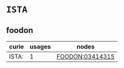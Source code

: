 # `ISTA`

## foodon

| curie   |   usages | nodes                                                     |
|---------|----------|-----------------------------------------------------------|
| ISTA:   |        1 | [FOODON:03414315](https://bioregistry.io/FOODON:03414315) |

